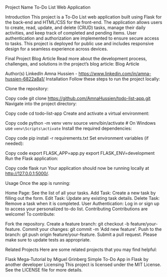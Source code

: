 Project Name
To-Do List Web Application

Introduction
This project is a To-Do List web application built using Flask for the back-end and HTML/CSS for the front-end. The application allows users to create, read, update, and delete (CRUD) tasks, manage their daily activities, and keep track of completed and pending items. User authentication and authorization are implemented to ensure secure access to tasks. This project is deployed for public use and includes responsive design for a seamless experience across devices.



Final Project Blog Article
Read more about the development process, challenges, and solutions in the project’s blog article: Blog Article

Author(s) LinkedIn
Amna Hussien - https://www.linkedin.com/in/amna-hussien-6822a8a1/
Installation
Follow these steps to run the project locally:

Clone the repository:

Copy code
git clone https://github.com/AmnaHussien/todo-list-app.git
Navigate into the project directory:

Copy code
cd todo-list-app
Create and activate a virtual environment:

Copy code
python -m venv venv
source venv/bin/activate  # On Windows use `venv\Scripts\activate`
Install the required dependencies:

Copy code
pip install -r requirements.txt
Set environment variables (if needed):

Copy code
export FLASK_APP=app.py
export FLASK_ENV=development
Run the Flask application:

Copy code
flask run
Your application should now be running locally at http://127.0.0.1:5000/.

Usage
Once the app is running:

Home Page: See the list of all your tasks.
Add Task: Create a new task by filling out the form.
Edit Task: Update any existing task details.
Delete Task: Remove a task when it is completed.
User Authentication: Log in or sign up to access your personalized to-do list.
Contributing
Contributions are welcome! To contribute:

Fork the repository.
Create a feature branch: git checkout -b feature/your-feature.
Commit your changes: git commit -m 'Add new feature'.
Push to the branch: git push origin feature/your-feature.
Submit a pull request.
Please make sure to update tests as appropriate.

Related Projects
Here are some related projects that you may find helpful:

Flask Mega-Tutorial by Miguel Grinberg
Simple To-Do App in Flask by another developer
Licensing
This project is licensed under the MIT License. See the LICENSE file for more details.
